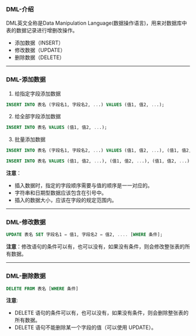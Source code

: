 ### DML-介绍
DML英文全称是Data Manipulation Language(数据操作语言)，用来对数据库中表的数据记录进行增删改操作。
- 添加数据（INSERT）
- 修改数据（UPDATE）
- 删除数据（DELETE）

***

### DML-添加数据
1. 给指定字段添加数据
```sql
INSERT INTO 表名 (字段名1, 字段名2, ...) VALUES (值1, 值2, ...);
```
2. 给全部字段添加数据
```sql
INSERT INTO 表名 VALUES (值1, 值2, ...);
```
3. 批量添加数据
```sql
INSERT INTO 表名 (字段名1, 字段名2, ...) VALUES (值1, 值2, ...), (值1, 值2, ...), (值1, 值2, ...) ;
```
```sql
INSERT INTO 表名 VALUES (值1, 值2, ...), (值1, 值2, ...), (值1, 值2, ...) ;
```

**注意**：
- 插入数据时，指定的字段顺序需要与值的顺序是一一对应的。
- 字符串和日期型数据应该包含在引号中。
- 插入的数据大小，应该在字段的规定范围内。

***

### DML-修改数据
```sql
UPDATE 表名 SET 字段名1 = 值1, 字段名2 = 值2, .... [WHERE 条件];
```

**注意**：修改语句的条件可以有，也可以没有，如果没有条件，则会修改整张表的所有数据。

***

### DML-删除数据
```sql
DELETE FROM 表名 [WHERE 条件]
```

**注意**:
- DELETE 语句的条件可以有，也可以没有，如果没有条件，则会删除整张表的所有数据。
- DELETE 语句不能删除某一个字段的值（可以使用 UPDATE）。